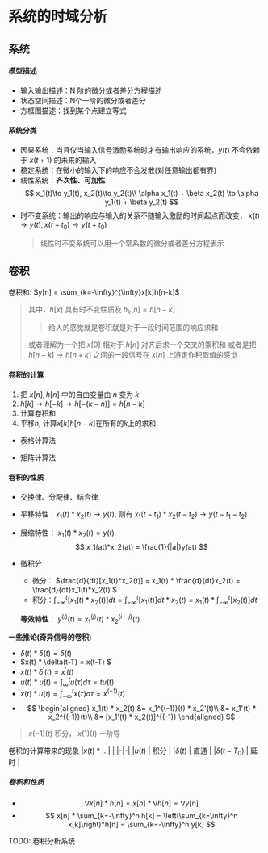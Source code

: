 # 系统的时域分析

## 系统

#### 模型描述

- 输入输出描述：N 阶的微分或者差分方程描述
- 状态空间描述：N个一阶的微分或者差分
- 方框图描述：找到某个点建立等式

#### 系统分类

- 因果系统：当且仅当输入信号激励系统时才有输出响应的系统，$y(t)$ 不会依赖于 $x(t+1)$ 的未来的输入
- 稳定系统：在微小的输入下的响应不会发散(对任意输出都有界)
- 线性系统：**齐次性、可加性**
    $$
        x_1(t)\to y_1(t), x_2(t)\to y_2(t)\\
        \alpha x_1(t) + \beta x_2(t) \to \alpha y_1(t) + \beta y_2(t)
    $$
- 时不变系统：输出的响应与输入的关系不随输入激励的时间起点而改变， $x(t) \to y(t), x(t+t_0) \to y(t+t_0)$
    > 线性时不变系统可以用一个常系数的微分或者差分方程表示

## 卷积

卷积和: $y[n] = \sum_{k=-\infty}^{\infty}x[k]h[n-k]$ 
> 其中，$h[x]$ 具有时不变性质及 $h_k[n] = h[n - k]$
>> 给人的感觉就是卷积就是对于一段时间范围的响应求和
>
> 或者理解为一个把 $x[0]$ 相对于 $h[n]$ 对齐后求一个交叉的乘积和 
> 或者是把 $h[n-k]\to h[n+k]$ 之间的一段信号在 $x[n]$ 上游走作积取值的感觉

#### 卷积的计算

1. 把 $x[n], h[n]$ 中的自由变量由 $n$ 变为 $k$
2. $h[k] \to h[-k] \to h[-(k-n)] = h[n-k]$
3. 计算卷积和
4. 平移$n$, 计算$x[k]h[n-k]$在所有的$k$上的求和

- 表格计算法

- 矩阵计算法

#### 卷积的性质

- 交换律、分配律、结合律
- 平移特性：$x_1(t) * x_2(t) \to y(t)$, 则有 $x_1(t-t_1)*x_2(t-t_2) \to y(t -t_1-t_2)$
- 展缩特性： $x_1(t) * x_2(t) = y(t)$
  $$
    x_1(at)*x_2(at) = \frac{1}{|a|}y(at)
  $$
- 微积分
  - 微分： $\frac{d}{dt}[x_1(t)*x_2(t)] = x_1(t) * \frac{d}{dt}x_2(t) = \frac{d}{dt}x_1(t)*x_2(t) $ 
  - 积分：$\int_{-\infty}^{t}[x_1(t) * x_2(t)]dt = \int_{-\infty}^{t}[x_1(t)]dt*x_2(t) = x_1(t)*\int_{-\infty}^{t}[x_2(t)]dt$

  **等效特性**： $y^{(i)}(t) = x_1^{(j)}(t) * x_2^{(i-j)}(t)$

**一些推论(奇异信号的卷积)**

- $\delta(t) * \delta(t) = \delta(t)$
- $x(t) * \delta(t-T) = x(t-T) $
- $x(t) * \delta^{'}(t) = x^{'}(t)$
- $u(t) * u(t) = \int_{\infty}^tu(\tau)d\tau = tu(t)$ 
- $x(t) * u(t) = \int_{-\infty}^tx(\tau)d\tau = x^{(-1)}(t)$
- 
  $$
    \begin{aligned}
      x_1(t) * x_2(t) &= x_1^{(-1)}(t) * x_2'(t)\\
        &= x_1'(t) * x_2^{(-1)}(t)\\
        &= [x_1'(t) * x_2(t)]^{(-1)}
    \end{aligned}
  $$
  
> $x(-1)(t)$ 积分， $x(1)(t)$ 一阶导


卷积的计算带来的现象
|$x(t) * \dots$| |
|-|-|
|$u(t)$ | 积分 |
|$\delta(t)$ | 直通 |
|$\delta(t-T_0)$ | 延时 |

##### 卷积和性质

- $$
    \nabla x[n] * h[n] = x[n] * \nabla h[n] = \nabla y[n]
  $$
- $$
    x[n] * \sum_{k=-\infty}^n h[k] = \left(\sum_{k=\infty}^n x[k]\right)*h[n] = \sum_{k=-\infty}^n y[k]
  $$

TODO: 卷积分析系统




